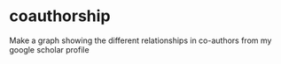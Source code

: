 # coauthorship
Make a graph showing the different relationships in co-authors from my google scholar profile
